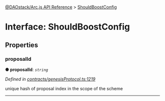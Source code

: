 [@DAOstack/Arc.js API Reference](../README.md) > [ShouldBoostConfig](../interfaces/shouldboostconfig.md)



# Interface: ShouldBoostConfig


## Properties
<a id="proposalid"></a>

###  proposalId

**●  proposalId**:  *`string`* 

*Defined in [contracts/genesisProtocol.ts:1219](https://github.com/daostack/arc.js/blob/6909d59/lib/contracts/genesisProtocol.ts#L1219)*



unique hash of proposal index in the scope of the scheme




___


